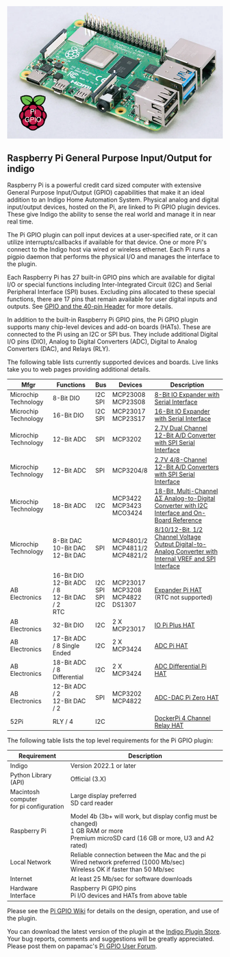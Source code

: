 ![](https://raw.githubusercontent.com/papamac/PiGPIO/master/files/raspi4b.png)

## Raspberry Pi General Purpose Input/Output for indigo ##

Raspberry Pi is a powerful credit card sized computer with extensive General
Purpose Input/Output (GPIO) capabilities that make it an ideal addition to an
Indigo Home Automation System.  Physical analog and digital input/output
devices, hosted on the Pi, are linked to Pi GPIO plugin devices. These give
Indigo the ability to sense the real world and manage it in near real time.

The Pi GPIO plugin can poll input devices at a user-specified rate, or it can
utilize interrupts/callbacks if available for that device. One or more Pi's
connect to the Indigo host via wired or wireless ethernet. Each Pi runs a
pigpio daemon that performs the physical I/O and manages the interface to the
plugin.

Each Raspberry Pi has 27 built-in GPIO pins which are available for digital I/O
or special functions including Inter-Integrated Circuit (I2C) and Serial
Peripheral Interface (SPI) buses. Excluding pins allocated to these special
functions, there are 17 pins that remain available for user digital inputs and
outputs. See [GPIO and the 40-pin Header](https://raspberrypi.com/documentation/computers/os.html#gpio-and-the-40-pin-header)
for more details.

In addition to the built-in Raspberry Pi GPIO pins, the Pi GPIO plugin supports
many chip-level devices and add-on boards (HATs). These are connected to the Pi
using an I2C or SPI bus. They include additional Digital I/O pins (DIO), Analog
to Digital Converters (ADC), Digital to Analog Converters (DAC), and Relays
(RLY).

The following table lists currently supported devices and boards. Live links
take you to web pages providing additional details.

 | Mfgr                 | Functions                                                | Bus                         | Devices                                       | Description                                                                                                                                                             |
 |----------------------------------------------------------|-----------------------------|-----------------------------------------------|-------------------------------------------------------------------------------------------------------------------------------------------------------------------------|-----------------------------------------------------------------------------------------------------------------------------|
 | Microchip Technology | 8-Bit DIO                                                | I2C<br/>SPI                 | MCP23008<br/>MCP23S08                         | [8-Bit IO Expander with Serial Interface](https://ww1.microchip.com/downloads/en/DeviceDoc/21919e.pdf)                                                                  |
 | Microchip Technology | 16-Bit DIO                                               | I2C<br/>SPI                 | MCP23017<br/>MCP23S17                         | [16-Bit IO Expander with Serial Interface](https://ww1.microchip.com/downloads/en/devicedoc/20001952c.pdf)                                                              |
 | Microchip Technology | 12-Bit ADC                                               | SPI                         | MCP3202                                       | [2.7V Dual Channel 12-Bit A/D Converter with SPI Serial Interface](https://ww1.microchip.com/downloads/en/DeviceDoc/21034F.pdf)                                         |
 | Microchip Technology | 12-Bit ADC                                               | SPI                         | MCP3204/8                                     | [2.7V 4/8-Channel 12-Bit A/D Converters with SPI Serial Interface](http://ww1.microchip.com/downloads/en/devicedoc/21298e.pdf)                                          |
 | Microchip Technology | 18-Bit ADC                                               | I2C                         | MCP3422<br/>MCP3423<br/>MCO3424               | [18-Bit, Multi-Channel ΔΣ Analog-to-Digital Converter with I2C Interface and On-Board Reference](http://ww1.microchip.com/downloads/en/devicedoc/22088c.pdf)            |
 | Microchip Technology | 8-Bit DAC<br/>10-Bit DAC<br/>12-Bit DAC                  | SPI                         | MCP4801/2<br/>MCP4811/2<br/>MCP4821/2         | [8/10/12-Bit, 1/2 Channel Voltage Output Digital-to-Analog Converter with Internal VREF and SPI Interface](https://ww1.microchip.com/downloads/en/DeviceDoc/22244B.pdf) |
 | AB Electronics       | 16-Bit DIO<br/>12-Bit ADC / 8<br/>12-Bit DAC / 2<br/>RTC | I2C<br/>SPI<br/>SPI<br/>I2C | MCP23017<br/>MCP3208<br/> MCP4822<br/> DS1307 | [Expander Pi HAT](https://abelectronics.co.uk/p/50/expander-pi)<br/>(RTC not supported)                                                                                 |
 | AB Electronics       | 32-Bit DIO                                               | I2C                         | 2 X MCP23017                                  | [IO Pi Plus HAT](https://abelectronics.co.uk/p/50/expander-pi)                                                                                                          |
 | AB Electronics       | 17-Bit ADC / 8 Single Ended                              | I2C                         | 2 X MCP3424                                   | [ADC Pi HAT](https://abelectronics.co.uk/p/69/adc-pi-raspberry-pi-analogue-to-digital-converter)                                                                        |
 | AB Electronics       | 18-Bit ADC / 8 Differential                              | I2C                         | 2 X MCP3424                                   | [ADC Differential Pi HAT](https://abelectronics.co.uk/p/65/adc-differential-pi-raspberry-pi-analogue-to-digital-converter)                                              |
 | AB Electronics       | 12-Bit ADC / 2<br/>12-Bit DAC / 2                        | SPI                         | MCP3202<br/>MCP4822                           | [ADC-DAC Pi Zero HAT](https://abelectronics.co.uk/p/74/adc-dac-pi-zero-raspberry-pi-adc-and-dac-expansion-board)                                                        |
 | 52Pi                 | RLY / 4                                                  | I2C                         |                                               | [DockerPi 4 Channel Relay HAT](https://wiki.52pi.com/index.php?title=EP-0099)                                                                                           |

The following table lists the top level requirements for the Pi GPIO plugin:

| Requirement                                 | Description                                                                                                                                 |
|---------------------------------------------|---------------------------------------------------------------------------------------------------------------------------------------------|
| Indigo                                      | Version 2022.1 or later                                                                                                                     |
| Python Library (API)                        | Official (3.X)                                                                                                                              |
| Macintosh computer<br/>for pi configuration | Large display preferred<br/>SD card reader                                                                                                  |
 | Raspberry Pi                                | Model 4b (3b+ will work, but display config must be changed)<br/>1 GB RAM or more<br/>Premium microSD card (16 GB or more, U3 and A2 rated) |
| Local Network                               | Reliable connection between the Mac and the pi<br/>Wired network preferred (1000 Mb/sec)<br/>Wireless OK if faster than 50 Mb/sec           |
| Internet                                    | At least 25 Mb/sec for software downloads                                                                                                   |
| Hardware Interface                          | Raspberry Pi GPIO pins<br/>Pi I/O devices and HATs from above table                                                                         |

Please see the
[Pi GPIO Wiki](https://github.com/papamac/VirtualGarageDoor/wiki)
for details on the design, operation, and use of the plugin.

You can download the latest version of the plugin at the 
[Indigo Plugin Store](https://indigodomo.com/pluginstore).
Your bug reports, comments and suggestions will be greatly appreciated.  Please
post them on papamac's
[Pi GPIO User Forum](https://forums.indigodomo.com/viewforum.php?f=375).